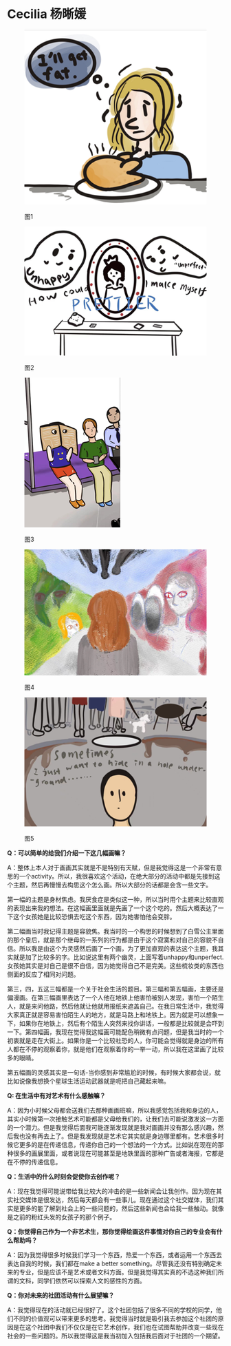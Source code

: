 # Cecilia 杨晰媛

<figure><img src="../../.gitbook/assets/image (31).png" alt=""><figcaption><p>图1</p></figcaption></figure>

<figure><img src="../../.gitbook/assets/image (33).png" alt=""><figcaption><p>图2</p></figcaption></figure>

<figure><img src="../../.gitbook/assets/image (14).png" alt=""><figcaption><p>图3</p></figcaption></figure>

<figure><img src="../../.gitbook/assets/image (41).png" alt=""><figcaption><p>图4</p></figcaption></figure>

<figure><img src="../../.gitbook/assets/image (16).png" alt=""><figcaption><p>图5</p></figcaption></figure>

**Q：可以简单的给我们介绍一下这几幅画嘛？**

A：整体上本人对于画画其实就是不是特别有天赋，但是我觉得这是一个非常有意思的一个activity。所以，我很喜欢这个活动，在绝大部分的活动中都是先接到这个主题，然后再慢慢去构思这个怎么画。所以大部分的话都是会含一些文字。

第一幅的主题是身材焦虑。我厌食症是类似这一种，所以当时用个主题来比较直观的表现出来我的想法。在这幅画里面就是先画了一个这个吃的。然后大概表达了一下这个女孩她是比较恐惧去吃这个东西，因为她害怕他会变胖。

第二幅画当时我记得主题是容貌焦。我当时的一个构思的时候想到了白雪公主里面的那个皇后，就是那个继母的一系列的行为都是由于这个寂寞和对自己的容貌不自信。所以我是由这个为灵感然后画了一个画，为了更加直观的表达这个主题，我其实就是加了比较多的字。比如说这里有两个幽灵，上面写着unhappy和unperfect. 女孩她其实是对自己是很不自信，因为她觉得自己不是完美。这些梳妆类的东西也侧面的反应了相同对问题。

第三，四，五这三幅都是一个关于社会生活的题目。第三幅和第五幅画，主要还是偏漫画。在第三幅画里表达了一个人他在地铁上他害怕被别人发现，害怕一个陌生人，就是来问他路，然后他就让他就用报纸来遮盖自己。在我日常生活中，我觉得大家真正就是容易害怕陌生人的地方，就是马路上和地铁上。因为就是可以想象一下，如果你在地铁上，然后有个陌生人突然来找你讲话，一般都是比较就是会吓到一下。第四幅画，我现在觉得我这幅画可能配色稍微有点问题，但是我当时的一个初衷就是走在大街上。如果你是一个比较社恐的人，你可能会觉得就是身边的所有人都在不停的观察着你，就是他们在观察着你的一举一动，所以我在这里画了比较多的眼睛。

第五幅画的灵感其实是一句话-当你感到非常尴尬的时候，有时候大家都会说，就比如说像我想换个星球生活运动武器就是呃把自己藏起来嘛。



**Q: 在生活中有对艺术有什么感触嘛？**

A：因为小时候父母都会送我们去那种画画班嘛，所以我感觉包括我和身边的人，其实小时候第一次接触艺术可能都是父母给我们的，让我们去可能说激发这一方面的一个潜力。但是我觉得后面我可能逐渐发现就是我对画画并没有那么感兴趣，然后我也没有再去上了。但是我发现就是艺术它其实就是身边哪里都有。艺术很多时候它更多的是在传递信息，传递你自己的一个想法的一个方式。比如说在现在的那种很多的画展里面，或者说现在可能甚至是地铁里面的那种广告或者海报，它都是在不停的传递信息。



**Q：生活中的什么时刻会促使你去创作呢？**

A：现在我觉得可能说带给我比较大的冲击的是一些新闻会让我创作。因为现在其实社交媒体是很发达，然后每天都会有一些事儿。现在通过这个社交媒体，我们其实是更多的能了解到社会上的一些问题的，然后这些新闻也会给我一些触动。就像是之前的粉红头发的女孩子的那个例子。



**Q：你觉得自己作为一个非艺术生，那你觉得绘画这件事情对你自己的专业会有什么帮助吗？**

A：因为我觉得很多时候我们学习一个东西，热爱一个东西，或者运用一个东西去表达自我的时候，我们都在make a better something。尽管我还没有特别确定未来的专业，但是应该不是艺术或者文科方面。但是我觉得其实真的不选这种我们所谓的文科，同学们依然可以探索人文的感性的方面。



**Q：你对未来的社团活动有什么展望嘛？**

A：我觉得现在的活动就已经很好了。这个社团包括了很多不同的学校的同学，他们不同的价值观可以带来更多的思考。我觉得当时就是吸引我去参加这个社团的原因是在这个社团中我们不仅仅是在它艺术创作，我们也在试图帮助并改变一些现在社会的一些问题的。所以我觉得这是我当初加入包括我后面对于社团的一个期望。
